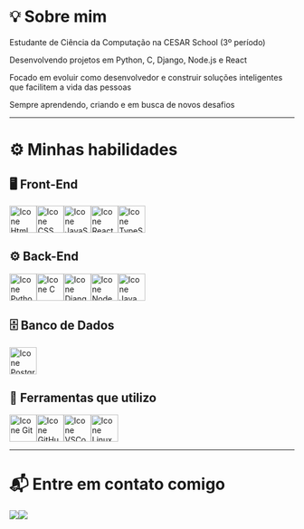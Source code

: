 # 💡 Sobre mim  
<p> Estudante de Ciência da Computação na CESAR School (3º período)</p>  
<p> Desenvolvendo projetos em Python, C, Django, Node.js e React</p>  
<p> Focado em evoluir como desenvolvedor e construir soluções inteligentes que facilitem a vida das pessoas</p>  
<p> Sempre aprendendo, criando e em busca de novos desafios</p>

---

# ⚙️ Minhas habilidades

## 🖥️ Front-End
<div style="display: flex;">     
 <img height="48px" width="48px" alt="Icone Html" src="https://skillicons.dev/icons?i=html"/>
 <img height="48px" width="48px" alt="Icone CSS" src="https://skillicons.dev/icons?i=css"/>
 <img height="48px" width="48px" alt="Icone JavaScript" src="https://skillicons.dev/icons?i=js"/>
 <img height="48px" width="48px" alt="Icone React" src="https://skillicons.dev/icons?i=react"/>
 <img height="48px" width="48px" alt="Icone TypeScript" src="https://skillicons.dev/icons?i=typescript"/>
</div>

## ⚙️ Back-End
<div style="display: flex;">     
 <img height="48px" width="48px" alt="Icone Python" src="https://skillicons.dev/icons?i=python"/>
 <img height="48px" width="48px" alt="Icone C" src="https://skillicons.dev/icons?i=c"/>
 <img height="48px" width="48px" alt="Icone Django" src="https://skillicons.dev/icons?i=django"/>
 <img height="48px" width="48px" alt="Icone Node" src="https://skillicons.dev/icons?i=nodejs"/>
 <img height="48px" width="48px" alt="Icone Java" src="https://skillicons.dev/icons?i=java"/>
</div>

## 🗄️ Banco de Dados
<div style="display: flex;">     
 <img height="48px" width="48px" alt="Icone PostgreSQL" src="https://skillicons.dev/icons?i=postgresql"/>
</div>

## 🧰 Ferramentas que utilizo
<div style="display: flex;">
 <img height="48px" width="48px" alt="Icone Git" src="https://skillicons.dev/icons?i=git"/>
 <img height="48px" width="48px" alt="Icone GitHub" src="https://skillicons.dev/icons?i=github"/>
 <img height="48px" width="48px" alt="Icone VSCode" src="https://skillicons.dev/icons?i=vscode"/>
 <img height="48px" width="48px" alt="Icone Linux" src="https://skillicons.dev/icons?i=linux"/>
</div>

---

# 📬 Entre em contato comigo
<div style="display: flex;">
 <a href="https://www.linkedin.com/in/ramsés-cordeiro-ba410033b/"><img src="https://img.shields.io/badge/LinkedIn-0077B5?style=for-the-badge&logo=linkedin&logoColor=white"></a>
 <a href="mailto:ramsescordeirof@gmail.com"><img src="https://img.shields.io/badge/Gmail-D14836?style=for-the-badge&logo=gmail&logoColor=white"></a>
</div>

